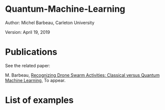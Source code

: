 # Quantum-Machine-Learning

Author: Michel Barbeau, Carleton University

Version: April 19, 2019

# Publications

See the related paper:

M. Barbeau, [Recognizing Drone Swarm Activities: Classical versus Quantum Machine Learning](), To appear.

# List of examples


